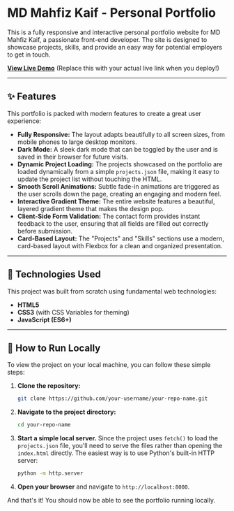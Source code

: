 # MD Mahfiz Kaif - Personal Portfolio

This is a fully responsive and interactive personal portfolio website for MD Mahfiz Kaif, a passionate front-end developer. The site is designed to showcase projects, skills, and provide an easy way for potential employers to get in touch.

**[View Live Demo](https://your-live-demo-link.com)** (Replace this with your actual live link when you deploy!)

---

## ✨ Features

This portfolio is packed with modern features to create a great user experience:

-   **Fully Responsive:** The layout adapts beautifully to all screen sizes, from mobile phones to large desktop monitors.
-   **Dark Mode:** A sleek dark mode that can be toggled by the user and is saved in their browser for future visits.
-   **Dynamic Project Loading:** The projects showcased on the portfolio are loaded dynamically from a simple `projects.json` file, making it easy to update the project list without touching the HTML.
-   **Smooth Scroll Animations:** Subtle fade-in animations are triggered as the user scrolls down the page, creating an engaging and modern feel.
-   **Interactive Gradient Theme:** The entire website features a beautiful, layered gradient theme that makes the design pop.
-   **Client-Side Form Validation:** The contact form provides instant feedback to the user, ensuring that all fields are filled out correctly before submission.
-   **Card-Based Layout:** The "Projects" and "Skills" sections use a modern, card-based layout with Flexbox for a clean and organized presentation.

---

## 🚀 Technologies Used

This project was built from scratch using fundamental web technologies:

-   **HTML5**
-   **CSS3** (with CSS Variables for theming)
-   **JavaScript (ES6+)**

---

## 🔧 How to Run Locally

To view the project on your local machine, you can follow these simple steps:

1.  **Clone the repository:**
    ```bash
    git clone https://github.com/your-username/your-repo-name.git
    ```

2.  **Navigate to the project directory:**
    ```bash
    cd your-repo-name
    ```

3.  **Start a simple local server.** Since the project uses `fetch()` to load the `projects.json` file, you'll need to serve the files rather than opening the `index.html` directly. The easiest way is to use Python's built-in HTTP server:
    ```bash
    python -m http.server
    ```

4.  **Open your browser** and navigate to `http://localhost:8000`.

And that's it! You should now be able to see the portfolio running locally.